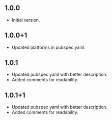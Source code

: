 ## 1.0.0

- Initial version.

## 1.0.0+1

- Updated platforms in pubspec.yaml.

## 1.0.1

- Updated pubspec.yaml with better description.
- Added comments for readability.

## 1.0.1+1

- Updated pubspec.yaml with better description.
- Added comments for readability.